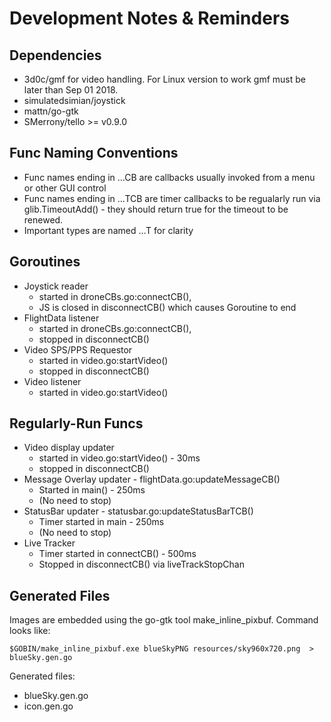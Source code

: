 # Development Notes & Reminders
## Dependencies
* 3d0c/gmf for video handling. For Linux version to work gmf must be later than Sep 01 2018.
* simulatedsimian/joystick
* mattn/go-gtk
* SMerrony/tello >= v0.9.0
  
## Func Naming Conventions
* Func names ending in ...CB are callbacks usually invoked from a menu or other GUI control
* Func names ending in ...TCB are timer callbacks to be regualarly run  via glib.TimeoutAdd() - they should return true for the timeout to be renewed.
* Important types are named ...T for clarity

## Goroutines
* Joystick reader 
  * started in droneCBs.go:connectCB(),
  * JS is closed in disconnectCB() which causes Goroutine to end
* FlightData listener 
  * started in droneCBs.go:connectCB(), 
  * stopped in disconnectCB()
* Video SPS/PPS Requestor 
  * started in video.go:startVideo()
  * stopped in disconnectCB()
* Video listener 
  * started in video.go:startVideo()

## Regularly-Run Funcs
* Video display updater
  * started in video.go:startVideo() - 30ms
  * stopped in disconnectCB()
* Message Overlay updater - flightData.go:updateMessageCB()
  * Started in main() - 250ms
  * (No need to stop)
* StatusBar updater - statusbar.go:updateStatusBarTCB()
  * Timer started in main - 250ms
  * (No need to stop)
* Live Tracker
  * Timer started in connectCB() - 500ms
  * Stopped in disconnectCB() via liveTrackStopChan

## Generated Files
Images are embedded using the go-gtk tool make_inline_pixbuf.  Command looks like:

`$GOBIN/make_inline_pixbuf.exe blueSkyPNG resources/sky960x720.png  > blueSky.gen.go`

Generated files:
* blueSky.gen.go
* icon.gen.go
  